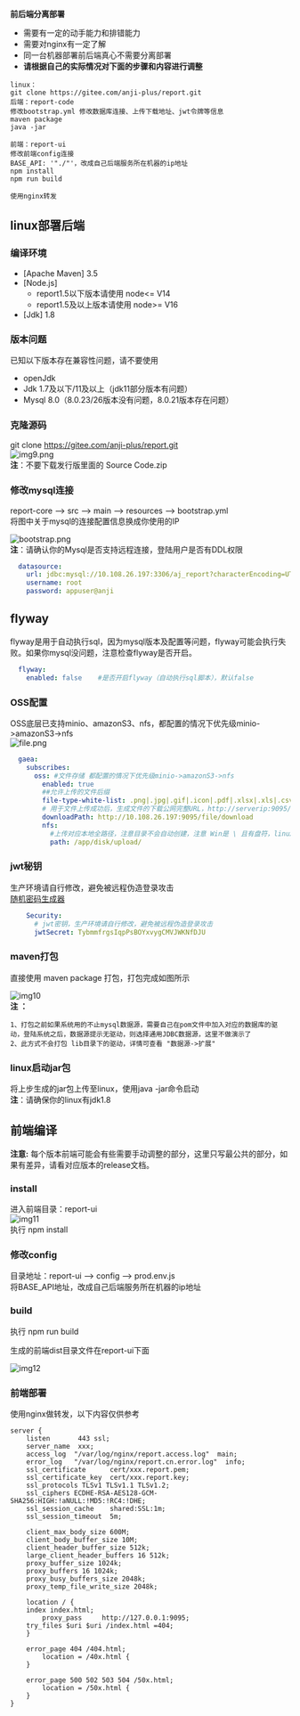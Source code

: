 **前后端分离部署**

- 需要有一定的动手能力和排错能力
- 需要对nginx有一定了解
- 同一台机器部署前后端真心不需要分离部署
- **请根据自己的实际情况对下面的步骤和内容进行调整**

```
linux：
git clone https://gitee.com/anji-plus/report.git
后端：report-code
修改bootstrap.yml 修改数据库连接、上传下载地址、jwt令牌等信息
maven package
java -jar

前端：report-ui
修改前端config连接
BASE_API: '"./"'，改成自己后端服务所在机器的ip地址
npm install
npm run build

使用nginx转发
```

## linux部署后端

### 编译环境

- [Apache Maven] 3.5 <br>
- [Node.js]
    - report1.5以下版本请使用 node<= V14
    - report1.5及以上版本请使用 node>= V16
- [Jdk] 1.8 <br>

### 版本问题

已知以下版本存在兼容性问题，请不要使用

- openJdk
- Jdk 1.7及以下/11及以上（jdk11部分版本有问题）
- Mysql 8.0（8.0.23/26版本没有问题，8.0.21版本存在问题）

### 克隆源码

git clone https://gitee.com/anji-plus/report.git <br>
![img9.png](../picture/quickly/img_9.png) <br>
**注**：不要下载发行版里面的 Source Code.zip <br>

### 修改mysql连接

report-core --> src --> main --> resources --> bootstrap.yml <br>
将图中关于mysql的连接配置信息换成你使用的IP <br>

![bootstrap.png](../picture/quickly/img_2.png) <br>
**注**：请确认你的Mysql是否支持远程连接，登陆用户是否有DDL权限 <br>

```yaml
  datasource:
    url: jdbc:mysql://10.108.26.197:3306/aj_report?characterEncoding=UTF-8&serverTimezone=Asia/Shanghai&useSSL=false
    username: root
    password: appuser@anji
```

## flyway

flyway是用于自动执行sql，因为mysql版本及配置等问题，flyway可能会执行失败。如果你mysql没问题，注意检查flyway是否开启。<br>

```yaml
  flyway:
    enabled: false    #是否开启flyway（自动执行sql脚本），默认false
```

### OSS配置

OSS底层已支持minio、amazonS3、nfs，都配置的情况下优先级minio->amazonS3->nfs <br>
![file.png](../picture/quickly/img.png) <br>

```yaml
  gaea:
    subscribes:
      oss: #文件存储 都配置的情况下优先级minio->amazonS3->nfs
        enabled: true
        ##允许上传的文件后缀
        file-type-white-list: .png|.jpg|.gif|.icon|.pdf|.xlsx|.xls|.csv|.mp4|.avi|.jpeg|.aaa|.svg
        # 用于文件上传成功后，生成文件的下载公网完整URL，http://serverip:9095/file/download，注意填写IP必须填写后端服务所在的机器IP
        downloadPath: http://10.108.26.197:9095/file/download
        nfs:
          #上传对应本地全路径，注意目录不会自动创建，注意 Win是 \ 且有盘符，linux是 / 无盘符，注意目录权限问题
          path: /app/disk/upload/
```

### jwt秘钥

生产环境请自行修改，避免被远程伪造登录攻击 <br>
[随机密码生成器](http://www.chahuo.com/token-generator.html)

```yaml
    Security:
      # jwt密钥，生产环境请自行修改，避免被远程伪造登录攻击
      jwtSecret: TybmmfrgsIqpPsBOYxvygCMVJWKNfDJU
```

### maven打包

直接使用 maven package 打包，打包完成如图所示<br>

![img10](../picture/quickly/img_10.png) <br>
**注 ：**

```
1、打包之前如果系统用的不止mysql数据源，需要自己在pom文件中加入对应的数据库的驱动，登陆系统之后，数据源提示无驱动，则选择通用JDBC数据源，这里不做演示了
2、此方式不会打包 lib目录下的驱动，详情可查看 "数据源->扩展"
```

### linux启动jar包

将上步生成的jar包上传至linux，使用java -jar命令启动 <br>
**注**：请确保你的linux有jdk1.8 <br>

## 前端编译

**注意:** 每个版本前端可能会有些需要手动调整的部分，这里只写最公共的部分，如果有差异，请看对应版本的release文档。<br>

### install

进入前端目录：report-ui <br>
![img11](../picture/quickly/img_11.png) <br>
执行 npm install <br>

### 修改config

目录地址：report-ui --> config --> prod.env.js <br>
将BASE_API地址，改成自己后端服务所在机器的ip地址 <br>

### build

执行 npm run build <br>

生成的前端dist目录文件在report-ui下面 <br>

![img12](../picture/quickly/img_12.png) <br>

### 前端部署

使用nginx做转发，以下内容仅供参考

```text
server {
    listen       443 ssl;
    server_name  xxx;
    access_log  "/var/log/nginx/report.access.log"  main;
    error_log   "/var/log/nginx/report.cn.error.log"  info;
    ssl_certificate      cert/xxx.report.pem;
    ssl_certificate_key  cert/xxx.report.key;
    ssl_protocols TLSv1 TLSv1.1 TLSv1.2;
    ssl_ciphers ECDHE-RSA-AES128-GCM-SHA256:HIGH:!aNULL:!MD5:!RC4:!DHE;
    ssl_session_cache    shared:SSL:1m;
    ssl_session_timeout  5m;

    client_max_body_size 600M;
    client_body_buffer_size 10M;
    client_header_buffer_size 512k;
    large_client_header_buffers 16 512k;
    proxy_buffer_size 1024k;
    proxy_buffers 16 1024k;
    proxy_busy_buffers_size 2048k;
    proxy_temp_file_write_size 2048k;
    
    location / {
	index index.html;
        proxy_pass     http://127.0.0.1:9095;
	try_files $uri $uri /index.html =404;
    }

    error_page 404 /404.html;
        location = /40x.html {
    }

    error_page 500 502 503 504 /50x.html;
        location = /50x.html {
    }
}
```


